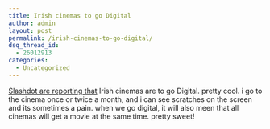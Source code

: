 ```yaml
---
title: Irish cinemas to go Digital
author: admin
layout: post
permalink: /irish-cinemas-to-go-digital/
dsq_thread_id:
  - 26012913
categories:
  - Uncategorized
---
```

[Slashdot are reporting that][1] Irish cinemas are to go Digital. pretty cool. i go to the cinema once or twice a month, and i can see scratches on the screen and its sometimes a pain. when we go digital, it will also meen that all cinemas will get a movie at the same time. pretty sweet!

 [1]: http://slashdot.org/article.pl?sid=05/03/23/0158245&from=rss